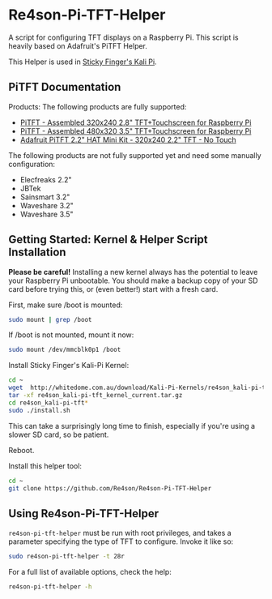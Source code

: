# Re4son-Pi-TFT-Helper

A script for configuring TFT displays on a Raspberry Pi. This script is heavily based on Adafruit's PiTFT Helper.

This Helper is used in [Sticky Finger's Kali Pi](http://www.whitedome.com.au/kali-pi).

## PiTFT Documentation

Products:
The following products are fully supported:

- [PiTFT - Assembled 320x240 2.8" TFT+Touchscreen for Raspberry Pi](https://www.adafruit.com/product/1601)
- [PiTFT - Assembled 480x320 3.5" TFT+Touchscreen for Raspberry Pi](https://www.adafruit.com/product/2097)
- [Adafruit PiTFT 2.2" HAT Mini Kit - 320x240 2.2" TFT - No Touch](https://www.adafruit.com/product/2315)

The following products are not fully supported yet and need some manually configuration:
- Elecfreaks 2.2"
- JBTek
- Sainsmart 3.2"
- Waveshare 3.2"
- Waveshare 3.5"


## Getting Started: Kernel & Helper Script Installation

**Please be careful!** Installing a new kernel always has the potential to
leave your Raspberry Pi unbootable.  You should make a backup copy of your SD
card before trying this, or (even better!) start with a fresh card.

First, make sure /boot is mounted:
```sh
sudo mount | grep /boot
```
If /boot is not mounted, mount it now:
```sh
sudo mount /dev/mmcblk0p1 /boot
```

Install Sticky Finger's Kali-Pi Kernel:

```sh
cd ~
wget  http://whitedome.com.au/download/Kali-Pi-Kernels/re4son_kali-pi-tft_kernel_current.tar.gz
tar -xf re4son_kali-pi-tft_kernel_current.tar.gz
cd re4son_kali-pi-tft*
sudo ./install.sh
```
This can take a surprisingly long time to finish, especially if you're using a
slower SD card, so be patient.

Reboot.

Install this helper tool:

```sh
cd ~
git clone https://github.com/Re4son/Re4son-Pi-TFT-Helper
```

## Using Re4son-Pi-TFT-Helper

`re4son-pi-tft-helper` must be run with root privileges, and takes a parameter
specifying the type of TFT to configure.  Invoke it like so:

```sh
sudo re4son-pi-tft-helper -t 28r
```

For a full list of available options, check the help:

```sh
re4son-pi-tft-helper -h
```

